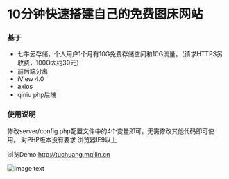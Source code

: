 # 10分钟快速搭建自己的免费图床网站

### 基于
* 七牛云存储，个人用户1个月有10G免费存储空间和10G流量。（请求HTTPS另收费，100G大约30元）
* 前后端分离
* iView 4.0
* axios
* qiniu php后端


### 使用说明
修改server/config.php配置文件中的4个变量即可，无需修改其他代码即可使用。
对PHP版本没有要求
浏览器IE9以上

浏览Demo:http://tuchuang.mqllin.cn

![Image text](http://qny.tuchuang.mqllin.cn/FreI6hqxsH-0UxZJnuBABZE5xHNb)


